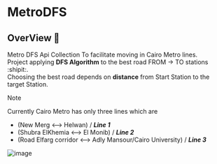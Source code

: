 # MetroDFS

## OverView 🚀

Metro DFS Api Collection To facilitate moving in Cairo Metro lines.<br>
Project applying **DFS Algorithm** to the best road  FROM -> TO  stations :shipit:.<br>
Choosing the best road depends on **distance**  from Start Station to the target Station.<br>

> [!NOTE]
> Currently Cairo Metro has only three lines which are
>  - (New Merg <--> Helwan) / **_Line 1_**
>  -  (Shubra ElKhemia <--> El Monib) / **_Line 2_**
>  - (Road Elfarg corridor <--> Adly Mansour/Cairo University) / **_Line 3_**

![image](https://github.com/user-attachments/assets/cd1e2bae-4683-46cf-8857-ebe475bf51c7)

